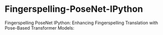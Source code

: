 # Fingerspelling-PoseNet-IPython
Fingerspelling PoseNet IPython: Enhancing Fingerspelling Translation with Pose-Based Transformer Models:
